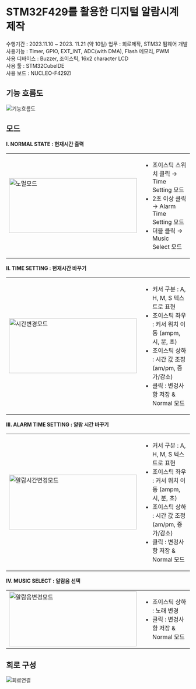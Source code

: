 # STM32F429를 활용한 디지털 알람시계 제작

수행기간 : 2023.11.10 ~ 2023. 11.21  (약 10일)
업무 : 회로제작, STM32 펌웨어 개발  
사용기능 : Timer, GPIO, EXT_INT, ADC(with DMA), Flash 메모리, PWM  
사용 디바이스 : Buzzer, 조이스틱, 16x2 character LCD  
사용 툴 : STM32CubeIDE  
사용 보드 : NUCLEO-F429ZI


## 기능 흐름도
![기능흐름도](https://github.com/gwidding/STM/assets/135992700/92a8af1e-7003-4629-b3b9-2a064ae15ee7)

## 모드
**I. NORMAL STATE : 현재시간 출력**
<table>
  <tr>
    <td><img src="https://github.com/gwidding/STM/assets/135992700/ed02a1a2-fc53-4577-b74a-85a217ac77f5" width="350px" height="150px" alt="노멀모드"></td>
    <td>
      <ul>
        <li>조이스틱 스위치 클릭 &rarr; Time Setting 모드</li>
        <li>2초 이상 클릭 &rarr; Alarm Time Setting 모드</li>
        <li>더블 클릭 &rarr; Music Select 모드</li>
      </ul>
    </td>
  </tr>
</table>

**II. TIME SETTING : 현재시간 바꾸기**
<table>
  <tr>
    <td><img src="https://github.com/gwidding/STM/assets/135992700/6b729834-8dc0-4928-a9ca-53c96859ec39" width="350px" height="150px" alt="시간변경모드"></td>
    <td>
      <ul>
        <li>커서 구분 : A, H, M, S 텍스트로 표현</li>
        <li>조이스틱 좌우 : 커서 위치 이동 (ampm, 시, 분, 초)</li>
        <li>조이스틱 상하 : 시간 값 조정 (am/pm, 증가/감소)</li>
        <li>클릭 : 변겅사항 저장 & Normal 모드</li>
      </ul>
    </td>
  </tr>
</table>

**III. ALARM TIME SETTING : 알람 시간 바꾸기**
<table>
  <tr>
    <td><img src="https://github.com/gwidding/STM/assets/135992700/56153f45-adc4-4ac9-b01c-46716ba7c3a4" width="350px" height="150px" alt="알람시간변경모드"></td>
    <td>
      <ul>
        <li>커서 구분 : A, H, M, S 텍스트로 표현</li>
        <li>조이스틱 좌우 : 커서 위치 이동 (ampm, 시, 분, 초)</li>
        <li>조이스틱 상하 : 시간 값 조정 (am/pm, 증가/감소)</li>
        <li>클릭 : 변겅사항 저장 & Normal 모드</li>
      </ul>
    </td>
  </tr>
</table>

**IV. MUSIC SELECT : 알람음 선택**
<table>
  <tr>
    <td><img src="https://github.com/gwidding/STM/assets/135992700/a3eb7055-b754-4f4a-ae39-06cd62e86126" width="350px" height="150px" alt="알람음변경모드"></td>
    <td>
      <ul>
        <li>조이스틱 상하 : 노래 변경</li>
        <li>클릭 : 변겅사항 저장 & Normal 모드</li>
      </ul>
    </td>
  </tr>
</table>

## 회로 구성
![회로연결](https://github.com/gwidding/STM/assets/135992700/107a9e04-d9fc-4a27-9ee7-4c2ec581aef0)


